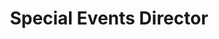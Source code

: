 ---
name: "Regina Wang"
title: "Special Events Director"
secondary: "Developer"
group: "board"
github: reginawang99
img: regina.jpg
---